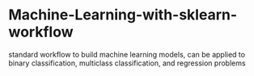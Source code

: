# Machine-Learning-with-sklearn-workflow
standard workflow to build machine learning models, can be applied to binary classification, multiclass classification, and regression problems
